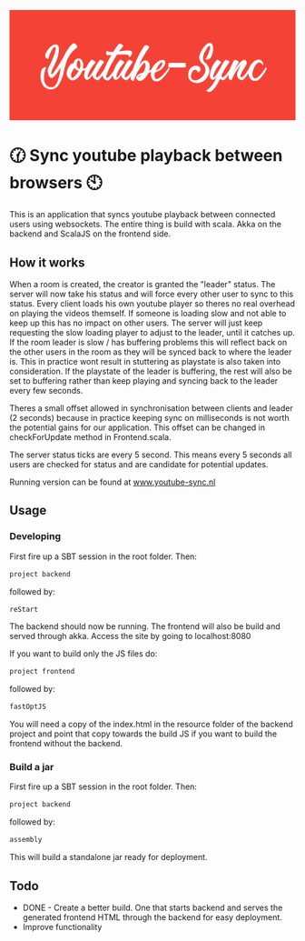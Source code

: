 ![gui1](https://raw.githubusercontent.com/RobertLemmens/youtube-sync/master/backend/src/main/resources/youtube-sync.PNG)
# :clock130: Sync youtube playback between browsers :clock10:
This is an application that syncs youtube playback between connected users using websockets. The entire thing is build with scala. Akka on the backend and ScalaJS on the frontend side. 
## How it works
When a room is created, the creator is granted the "leader" status. The server will now take his status and will force every other 
user to sync to this status. Every client loads his own youtube player so theres no real overhead on playing the videos themself. If someone is loading slow and not able to keep up
this has no impact on other users. The server will just keep requesting the slow loading player to adjust to the leader, until it catches up. If the room leader is slow / has buffering problems 
this will reflect back on the other users in the room as they will be synced back to where the leader is. This in practice wont result in stuttering as playstate is also taken into consideration.
If the playstate of the leader is buffering, the rest will also be set to buffering rather than keep playing and syncing back to the leader every few seconds.

Theres a small offset allowed in synchronisation between clients and leader (2 seconds) because in practice keeping sync on milliseconds is not worth the potential gains for our application. This offset can be changed in checkForUpdate method in Frontend.scala.


The server status ticks are every 5 second. This means every 5 seconds all users are checked for status and are candidate for potential updates.

Running version can be found at www.youtube-sync.nl
## Usage
### Developing
First fire up a SBT session in the root folder. Then:
```scala
project backend
```
followed by:
```scala
reStart
```
The backend should now be running. The frontend will also be build and served through akka.
Access the site by going to localhost:8080


If you want to build only the JS files do:
```scala
project frontend
```
followed by:
```scala
fastOptJS
```
You will need a copy of the index.html in the resource folder of the backend project and point that copy towards the build JS if you want to build the frontend without the backend.

### Build a jar
First fire up a SBT session in the root folder. Then:
```scala
project backend
```
followed by:
```scala
assembly
```
This will build a standalone jar ready for deployment.

## Todo
* DONE -  Create a better build. One that starts backend and serves the generated frontend HTML through the backend for easy deployment.
* Improve functionality
